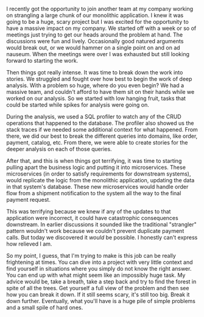 <!--META--
author: Sean K Smith
created: 2019-07-11T19:25:13Z
edited: 2019-07-11T19:25:13Z
title: Seeing the Forest for the Trees
subtitle: this job can be overwhelming, break your problems down
tags:
  - Programming
--END-->
I recently got the opportunity to join another team at my company working on strangling a large chunk of our monolithic application. I knew it was going to be a huge, scary project but I was excited for the opportunity to have a massive impact on my company. We started off with a week or so of meetings just trying to get our heads around the problem at hand. The discussions were fun and lively. Occasionally good natured arguments would break out, or we would hammer on a single point on and on ad nauseum. When the meetings were over I was exhausted but still looking forward to starting the work.
<!--BREAK-->
Then things got really intense. It was time to break down the work into stories. We struggled and fought over how best to begin the work of deep analysis. With a problem so huge, where do you even begin? We had a massive team, and couldn't afford to have them sit on their hands while we worked on our analysis. So we started with low hanging fruit, tasks that could be started while spikes for analysis were going on.

During the analysis, we used a SQL profiler to watch any of the CRUD operations that happened to the database. The profiler also showed us the stack traces if we needed some additional context for what happened. From there, we did our best to break the different queries into domains, like order, payment, catalog, etc. From there, we were able to create stories for the deeper analysis on each of those queries.

After that, and this is when things got terrifying, it was time to starting pulling apart the business logic and putting it into microservices. These microservices (in order to satisfy requirements for downstream systems), would replicate the logic from the monolithic application, updating the data in that system's database. These new microservices would handle order flow from a shipment notification to the system all the way to the final payment request.

This was terrifying because we knew if any of the updates to that application were incorrect, it could have catastrophic consequences downstream. In earlier discussions it sounded like the traditional "strangler" pattern wouldn't work because we couldn't prevent duplicate payment calls. But today we discovered it *would* be possible. I honestly can't express how relieved I am.

So my point, I guess, that I'm trying to make is this job can be really frightening at times. You can dive into a project with very little context and find yourself in situations where you simply do not know the right answer. You can end up with what might seem like an impossibly huge task. My advice would be, take a breath, take a step back and try to find the forest in spite of all the trees. Get yourself a full view of the problem and then see how you can break it down. If it still seems scary, it's still too big. Break it down further. Eventually, what you'll have is a huge pile of simple problems and a small spile of hard ones.